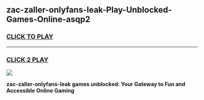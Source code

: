 
## zac-zaller-onlyfans-leak-Play-Unblocked-Games-Online-asqp2
<h3>
<a href="https://premium76.site?title=zac-zaller-onlyfans-leak&ref=24A">CLICK TO PLAY</a></h3>
<hr>

<h3>
<a href="https://premium76.site?title=zac-zaller-onlyfans-leak&ref=24A">CLICK 2 PLAY</a>
  
</h3>

<a href="https://premium76.site?title=zac-zaller-onlyfans-leak&ref=24A"><img src="https://clearcache.store/games.png"></a>


**zac-zaller-onlyfans-leak games unblocked: Your Gateway to Fun and Accessible Online Gaming**
